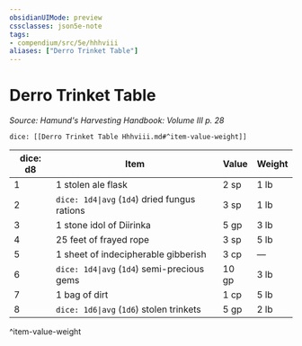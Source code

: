 ```yaml
---
obsidianUIMode: preview
cssclasses: json5e-note
tags:
- compendium/src/5e/hhhviii
aliases: ["Derro Trinket Table"]
---
```

# Derro Trinket Table
*Source: Hamund's Harvesting Handbook: Volume III p. 28* 

`dice: [[Derro Trinket Table Hhhviii.md#^item-value-weight]]`

| dice: d8 | Item | Value | Weight |
|----------|------|-------|--------|
| 1 | 1 stolen ale flask | 2 sp | 1 lb |
| 2 | `dice: 1d4\|avg` (`1d4`) dried fungus rations | 3 sp | 1 lb |
| 3 | 1 stone idol of Diirinka | 5 gp | 3 lb |
| 4 | 25 feet of frayed rope | 3 sp | 5 lb |
| 5 | 1 sheet of indecipherable gibberish | 3 cp | — |
| 6 | `dice: 1d4\|avg` (`1d4`) semi-precious gems | 10 gp | 3 lb |
| 7 | 1 bag of dirt | 1 cp | 5 lb |
| 8 | `dice: 1d6\|avg` (`1d6`) stolen trinkets | 5 gp | 2 lb |
^item-value-weight